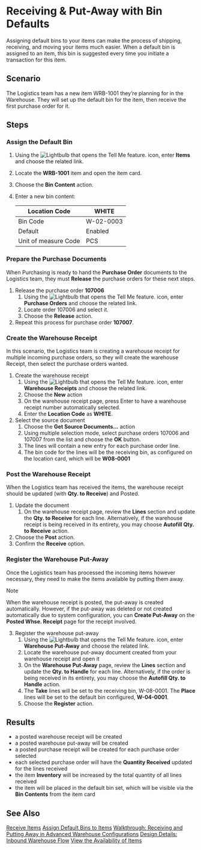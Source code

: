 # Receiving & Put-Away with Bin Defaults

Assigning default bins to your items can make the process of shipping, receiving, and moving your items much easier. When a default bin is assigned to an item, this bin is suggested every time you initiate a transaction for this item.

## Scenario 
The Logistics team has a new item WRB-1001 they’re planning for in the Warehouse.  They will set up the default bin for the item, then receive the first purchase order for it.

## Steps

### Assign the Default Bin

1. Using the ![Lightbulb that opens the Tell Me feature.](../../../media/ui-search/search_small.png "Tell me what you want to do")  icon, enter **Items** and choose the related link.
2. Locate the **WRB-1001** item and open the item card.
3. Choose the **Bin Content** action.
4. Enter a new bin content:

    | Location Code | WHITE |
    |--|--|
    | Bin Code | W-02-0003 |
    | Default | Enabled |
    | Unit of measure Code | PCS |

### Prepare the Purchase Documents 
When Purchasing is ready to hand the **Purchase Order** documents to the Logistics team, they must **Release** the purchase orders for these next steps.

1. Release the purchase order **107006**
    1. Using the ![Lightbulb that opens the Tell Me feature.](../../../media/ui-search/search_small.png "Tell me what you want to do") icon, enter **Purchase Orders** and choose the related link.
    2. Locate order 107006 and select it.
    3. Choose the **Release** action.
2. Repeat this process for purchase order **107007**.

### Create the Warehouse Receipt
In this scenario, the Logistics team is creating a warehouse receipt for multiple incoming purchase orders, so they will create the warehouse Receipt, then select the purchase orders wanted.

1. Create the warehouse receipt
    1. Using the ![Lightbulb that opens the Tell Me feature.](../../../media/ui-search/search_small.png "Tell me what you want to do") icon, enter **Warehouse Receipts** and choose the related link.
    2. Choose the **New** action
    3. On the warehouse receipt page, press Enter to have a warehouse receipt number automatically selected.
    4. Enter the **Location Code** as **WHITE**.
1. Select the source document
    1. Choose the **Get Source Documents...** action
    2. Using multiple selection mode, select purchase orders 107006 and 107007 from the list and choose the **OK** button.
    3. The lines will contain a new entry for each purchase order line.
    4. The bin code for the lines will be the receiving bin, as configured on the location card, which will be **W08-0001**

### Post the Warehouse Receipt
When the Logistics team has received the items, the warehouse receipt should be updated (with **Qty. to Receive**) and Posted.

1. Update the document
	1. On the warehouse receipt page, review the **Lines** section and update the **Qty. to Receive** for each line. Alternatively, if the warehouse receipt is being received in its entirety, you may choose **Autofill Qty. to Receive** action.
2. Choose the **Post** action.
3. Confirm the **Receive** option.

### Register the Warehouse Put-Away
Once the Logistics team has processed the incoming items however necessary, they need to make the items available by putting them away.

> [!NOTE]
> When the warehouse receipt is posted, the put-away is created automatically. However, if the put-away was deleted or not created automatically due to system configuration, you can **Create Put-Away** on the **Posted Whse. Receipt** page for the receipt involved.

3. Register the warehouse put-away
    1. Using the ![Lightbulb that opens the Tell Me feature.](../../../media/ui-search/search_small.png "Tell me what you want to do") icon, enter **Warehouse Put-Away** and choose the related link.
    2. Locate the warehouse put-away document created from your warehouse receipt and open it
    3. On the **Warehouse Put-Away** page, review the **Lines** section and update the **Qty. to Handle** for each line. Alternatively, if the order is being received in its entirety, you may choose the **Autofill Qty. to Handle** action.
    4. The **Take** lines will be set to the receiving bin, W-08-0001. The **Place** lines will be set to the default bin configured, **W-04-0001**.
    5. Choose the **Register** action.

## Results
- a posted warehouse receipt will be created
- a posted warehouse put-away will be created
- a posted purchase receipt will be created for each purchase order selected
- each selected purchase order will have the **Quantity Received** updated for the lines received
- the item **Inventory** will be increased by the total quantity of all lines received
- the item will be placed in the default bin set, which will be visible via the **Bin Contents** from the item card

## See Also
[Receive Items](../../../warehouse-how-receive-items.md)
[Assign Default Bins to Items](../../../warehouse-how-to-assign-default-bins-to-items.md)
[Walkthrough: Receiving and Putting Away in Advanced Warehouse Configurations](../../../walkthrough-receiving-and-putting-away-in-advanced-warehousing.md)
[Design Details: Inbound Warehouse Flow](../../../design-details-inbound-warehouse-flow.md)
[View the Availability of Items](../../../inventory-how-availability-overview.md)